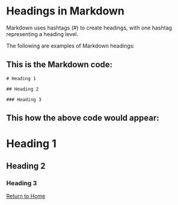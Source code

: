 # Headings in Markdown
Markdown uses hashtags (#) to create headings, with one hashtag representing a heading level.

The following are examples of Markdown headings:

This is the Markdown code:
---
`# Heading 1`

`## Heading 2`

`### Heading 3`

This how the above code would appear:
--
# Heading 1
## Heading 2
### Heading 3

[Return to Home](./README.md)
